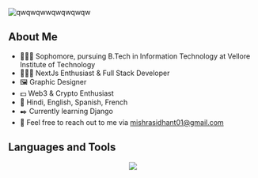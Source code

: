 ![qwqwqwwqwqwqwqw](https://github.com/SidhantCodes/SidhantCodes/assets/127239653/cc186e6f-8582-4e4b-8703-f8f3d9d46c07)

## About Me
- 🧑🏼‍🎓 Sophomore, pursuing B.Tech in Information Technology at Vellore Institute of Technology
- 👨🏼‍💻 NextJs Enthusiast & Full Stack Developer
- 🖼️ Graphic Designer
- 💵 Web3 & Crypto Enthusiast
- 📒 Hindi, English, Spanish, French
- ✒️ Currently learning Django
- 📧 Feel free to reach out to me via mishrasidhant01@gmail.com 

## Languages and Tools
<p align="center">
  <a href="https://skillicons.dev">
    <img src="https://skillicons.dev/icons?i=git,py,c,cpp,java,html,css,javascript,bootstrap,jquery,tailwind,react,nextjs,nodejs,docker,postgres,mysql,express,solidity,linux&perline=10" />
  </a>
</p>

